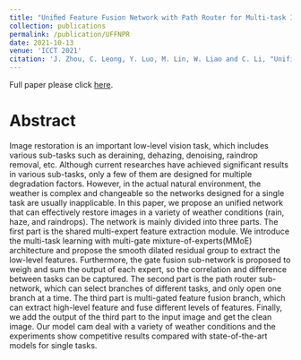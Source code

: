```yaml
---
title: "Uniﬁed Feature Fusion Network with Path Router for Multi-task Image Restoration"
collection: publications
permalink: /publication/UFFNPR
date: 2021-10-13
venue: 'ICCT 2021'
citation: 'J. Zhou, C. Leong, Y. Luo, M. Lin, W. Liao and C. Li, "Unified Feature Fusion Network with Path Router for Multi-task Image Restoration," 2021 IEEE 21st International Conference on Communication Technology (ICCT), Tianjin, China, 2021, pp. 1206-1210, doi: 10.1109/ICCT52962.2021.9658001.'
---
```

Full paper please click [here](https://ieeexplore.ieee.org/document/9658001).

# Abstract #
Image restoration is an important low-level vision task, which includes various sub-tasks such as deraining, dehazing, denoising, raindrop removal, etc. Although current researches have achieved significant results in various sub-tasks, only a few of them are designed for multiple degradation factors. However, in the actual natural environment, the weather is complex and changeable so the networks designed for a single task are usually inapplicable. In this paper, we propose an unified network that can effectively restore images in a variety of weather conditions (rain, haze, and raindrops). The network is mainly divided into three parts. The first part is the shared multi-expert feature extraction module. We introduce the multi-task learning with multi-gate mixture-of-experts(MMoE) architecture and propose the smooth dilated residual group to extract the low-level features. Furthermore, the gate fusion sub-network is proposed to weigh and sum the output of each expert, so the correlation and difference between tasks can be captured. The second part is the path router sub-network, which can select branches of different tasks, and only open one branch at a time. The third part is multi-gated feature fusion branch, which can extract high-level feature and fuse different levels of features. Finally, we add the output of the third part to the input image and get the clean image. Our model cam deal with a variety of weather conditions and the experiments show competitive results compared with state-of-the-art models for single tasks.
